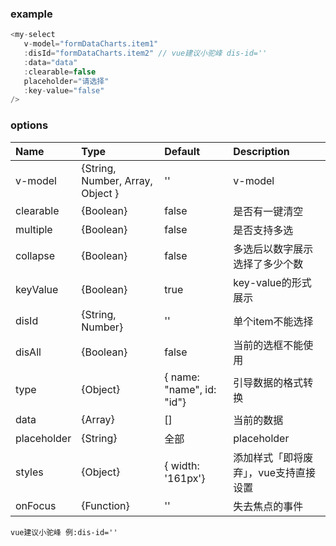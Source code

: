 ### example 

```javascript
<my-select 
   v-model="formDataCharts.item1" 
   :disId="formDataCharts.item2" // vue建议小驼峰 dis-id=''
   :data="data"
   :clearable=false 
   placeholder="请选择" 
   :key-value="false"
/>
```


### options

| Name              | Type       | Default              | Description                    |
| :--------------- | :---------- | :----------------- | :--------------------------- |
| v-model  | {String, Number, Array, Object } |   ''   | v-model |
| clearable   | {Boolean} | false | 是否有一键清空      |
| multiple | {Boolean} | false          | 是否支持多选     |
| collapse | {Boolean} | false          | 多选后以数字展示选择了多少个数     |
| keyValue | {Boolean} | true          |  key-value的形式展示     |
| disId | {String, Number} |  ''          |  单个item不能选择     |
| disAll | {Boolean} |   false         | 当前的选框不能使用     |
| type | {Object} |   { name: "name", id: "id"}   | 引导数据的格式转换    |
| data | {Array} |   []   |   当前的数据  |
| placeholder | {String} |   全部 |   placeholder  |
| styles | {Object} | { width: '161px'} |  添加样式「即将废弃」，vue支持直接设置  |
| onFocus | {Function} | '' |  失去焦点的事件 |

`vue建议小驼峰 例:dis-id=''`


